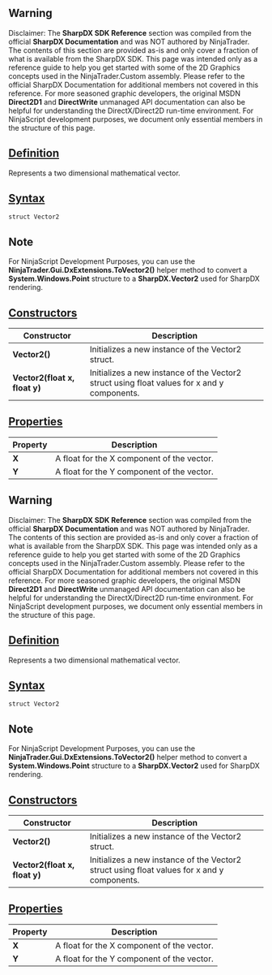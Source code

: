 ## Warning

Disclaimer: The **SharpDX SDK Reference** section was compiled from the official **SharpDX Documentation** and was NOT authored by NinjaTrader. The contents of this section are provided as-is and only cover a fraction of what is available from the SharpDX SDK. This page was intended only as a reference guide to help you get started with some of the 2D Graphics concepts used in the NinjaTrader.Custom assembly. Please refer to the official SharpDX Documentation for additional members not covered in this reference. For more seasoned graphic developers, the original MSDN **Direct2D1** and **DirectWrite** unmanaged API documentation can also be helpful for understanding the DirectX/Direct2D run-time environment. For NinjaScript development purposes, we document only essential members in the structure of this page.

## [Definition](https://developer.ninjatrader.com/docs/desktop/sharpdx_vector2\#definition)

Represents a two dimensional mathematical vector.

## [Syntax](https://developer.ninjatrader.com/docs/desktop/sharpdx_vector2\#syntax)

`struct Vector2`

## Note

For NinjaScript Development Purposes, you can use the **NinjaTrader.Gui.DxExtensions.ToVector2()** helper method to convert a **System.Windows.Point** structure to a **SharpDX.Vector2** used for SharpDX rendering.

## [Constructors](https://developer.ninjatrader.com/docs/desktop/sharpdx_vector2\#constructors)

| Constructor | Description |
| --- | --- |
| **Vector2()** | Initializes a new instance of the Vector2 struct. |
| **Vector2(float x, float y)** | Initializes a new instance of the Vector2 struct using float values for x and y components. |

## [Properties](https://developer.ninjatrader.com/docs/desktop/sharpdx_vector2\#properties)

| Property | Description |
| --- | --- |
| **X** | A float for the X component of the vector. |
| **Y** | A float for the Y component of the vector. |

## Warning

Disclaimer: The **SharpDX SDK Reference** section was compiled from the official **SharpDX Documentation** and was NOT authored by NinjaTrader. The contents of this section are provided as-is and only cover a fraction of what is available from the SharpDX SDK. This page was intended only as a reference guide to help you get started with some of the 2D Graphics concepts used in the NinjaTrader.Custom assembly. Please refer to the official SharpDX Documentation for additional members not covered in this reference. For more seasoned graphic developers, the original MSDN **Direct2D1** and **DirectWrite** unmanaged API documentation can also be helpful for understanding the DirectX/Direct2D run-time environment. For NinjaScript development purposes, we document only essential members in the structure of this page.

## [Definition](https://developer.ninjatrader.com/docs/desktop/sharpdx_vector2\#definition)

Represents a two dimensional mathematical vector.

## [Syntax](https://developer.ninjatrader.com/docs/desktop/sharpdx_vector2\#syntax)

`struct Vector2`

## Note

For NinjaScript Development Purposes, you can use the **NinjaTrader.Gui.DxExtensions.ToVector2()** helper method to convert a **System.Windows.Point** structure to a **SharpDX.Vector2** used for SharpDX rendering.

## [Constructors](https://developer.ninjatrader.com/docs/desktop/sharpdx_vector2\#constructors)

| Constructor | Description |
| --- | --- |
| **Vector2()** | Initializes a new instance of the Vector2 struct. |
| **Vector2(float x, float y)** | Initializes a new instance of the Vector2 struct using float values for x and y components. |

## [Properties](https://developer.ninjatrader.com/docs/desktop/sharpdx_vector2\#properties)

| Property | Description |
| --- | --- |
| **X** | A float for the X component of the vector. |
| **Y** | A float for the Y component of the vector. |